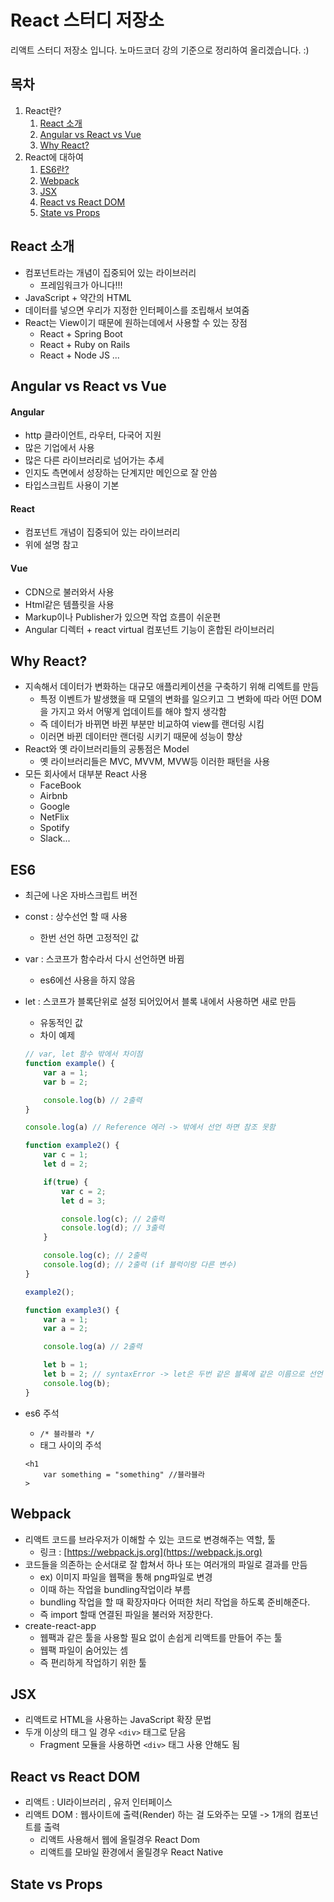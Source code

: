 # React 스터디 저장소

리액트 스터디 저장소 입니다. 노마드코더 강의 기준으로 정리하여 올리겠습니다. :)


## 목차 
1. React란?
    1. [React 소개](#react-소개)
    2. [Angular vs React vs Vue](#angular-vs-react-vs-vue)
    3. [Why React?](#why-react)
2. React에 대하여
    1. [ES6란?](#es6)
    2. [Webpack](#webpack)
    3. [JSX](#jsx)
    4. [React vs React DOM](#react-vs-react-dom)
    5. [State vs Props](#state-vs-props)

## React 소개
* 컴포넌트라는 개념이 집중되어 있는 라이브러리
    * 프레임워크가 아니다!!!
* JavaScript + 약간의 HTML
* 데이터를 넣으면 우리가 지정한 인터페이스를 조립해서 보여줌
* React는 View이기 때문에 원하는데에서 사용할 수 있는 장점
    * React + Spring Boot
    * React + Ruby on Rails
    * React + Node JS ...


## Angular vs React vs Vue

#### Angular
* http 클라이언트, 라우터, 다국어 지원
* 많은 기업에서 사용
* 많은 다른 라이브러리로 넘어가는 추세
* 인지도 측면에서 성장하는 단계지만 메인으로 잘 안씀
* 타입스크립트 사용이 기본

#### React
* 컴포넌트 개념이 집중되어 있는 라이브러리
* 위에 설명 참고

#### Vue
* CDN으로 불러와서 사용
* Html같은 템플릿을 사용
* Markup이나 Publisher가 있으면 작업 흐름이 쉬운편
* Angular 디렉터 + react virtual 컴포넌트 기능이 혼합된 라이브러리


## Why React?
* 지속해서 데이터가 변화하는 대규모 애플리케이션을 구축하기 위해 리엑트를 만듬
    * 특정 이벤트가 발생했을 때 모델의 변화를 일으키고 그 변화에 따라 어떤 DOM을 가지고 와서 어떻게 업데이트를 해야 할지 생각함
    * 즉 데이터가 바뀌면 바뀐 부분만 비교하여 view를 랜더링 시킴
    * 이러면 바뀐 데이터만 랜더링 시키기 때문에 성능이 향상
* React와 옛 라이브러리들의 공통점은 Model
    * 옛 라이브러리들은 MVC, MVVM, MVW등 이러한 패턴을 사용
* 모든 회사에서 대부분 React 사용
    * FaceBook
    * Airbnb
    * Google
    * NetFlix
    * Spotify
    * Slack...

## ES6
* 최근에 나온 자바스크립트 버전
* const : 상수선언 할 때 사용
    * 한번 선언 하면 고정적인 값
* var : 스코프가 함수라서 다시 선언하면 바뀜
    * es6에선 사용을 하지 않음
* let : 스코프가 블록단위로 설정 되어있어서 블록 내에서 사용하면 새로 만듬
    * 유동적인 값
    * 차이 예제

    ``` javascript
    // var, let 함수 밖에서 차이점
    function example() {
        var a = 1;
        var b = 2;

        console.log(b) // 2출력
    }

    console.log(a) // Reference 에러 -> 밖에서 선언 하면 참조 못함
    ```

    ``` javascript
    function example2() {
        var c = 1;
        let d = 2;

        if(true) {
            var c = 2;
            let d = 3;

            console.log(c); // 2출력
            console.log(d); // 3출력
        }

        console.log(c); // 2출력
        console.log(d); // 2출력 (if 블럭이랑 다른 변수)
    }
    
    example2();

    ```

    ``` javascript
    function example3() {
        var a = 1;
        var a = 2;

        console.log(a) // 2출력

        let b = 1;
        let b = 2; // syntaxError -> let은 두번 같은 블록에 같은 이름으로 선언 할 수 없음
        console.log(b);
    }
    ```

* es6 주석
    * ``/* 블라블라 */``
    * 태그 사이의 주석
    ```
    <h1
        var something = "something" //블라블라
    >
    ```

## Webpack
* 리액트 코드를 브라우저가 이해할 수 있는 코드로 변경해주는 역할, 툴
    * 링크 : [https://webpack.js.org](https://webpack.js.org)
* 코드들을 의존하는 순서대로 잘 합쳐서 하나 또는 여러개의 파일로 결과를 만듬
    * ex) 이미지 파일을 웹팩을 통해 png파일로 변경
    * 이때 하는 작업을 bundling작업이라 부름
    * bundling 작업을 할 때 확장자마다 어떠한 처리 작업을 하도록 준비해준다.
    * 즉 import 할때 연결된 파일을 불러와 저장한다.
* create-react-app
    * 웹팩과 같은 툴을 사용할 필요 없이 손쉽게 리액트를 만들어 주는 툴
    * 웹팩 파일이 숨어있는 셈
    * 즉 편리하게 작업하기 위한 툴

## JSX
* 리액트로 HTML을 사용하는 JavaScript 확장 문법
* 두개 이상의 태그 일 경우 ``<div>`` 태그로 닫음
    * Fragment 모듈을 사용하면 ``<div>`` 태그 사용 안해도 됨

## React vs React DOM
* 리액트 : UI라이브러리 , 유저 인터페이스
* 리액트 DOM : 웹사이트에 출력(Render) 하는 걸 도와주는 모델 -> 1개의 컴포넌트를 출력
    * 리액트 사용해서 웹에 올릴경우 React Dom
    * 리액트를 모바일 환경에서 올릴경우 React Native

## State vs Props
